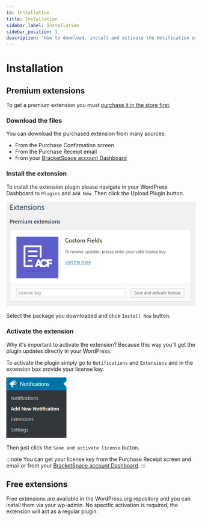 ```yaml
---
id: installation
title: Installation
sidebar_label: Installation
sidebar_position: 1
description: 'How to download, install and activate the Notification extension'
---
```


# Installation

## Premium extensions

To get a premium extension you must [purchase it in the store first](https://bracketspace.com/downloads/category/notification/).

### Download the files

You can download the purchased extension from many sources:

* From the Purchase Confirmation screen
* From the Purchase Receipt email
* From your [BracketSpace account Dashboard](https://bracketspace.com/dashboard/downloads/)

### Install the extension

To install the extension plugin please navigate in your WordPress Dashboard to `Plugins` and `Add New`. Then click the Upload Plugin button.

![Uploading a plugin from .zip package](../assets/image.png)

Select the package you downloaded and click `Install Now` button.

### Activate the extension

Why it's important to activate the extension? Because this way you'll get the plugin updates directly in your WordPress.

To activate the plugin simply go to `Notifications` and `Extensions` and in the extension box provide your license key.

![Notification Extension activation box](../assets/image%20%281%29.png)

Then just click the `Save and activate license` button.

:::note
You can get your license key from the Purchase Receipt screen and email or from your [BracketSpace account Dashboard](https://bracketspace.com/dashboard/licenses/).
:::

## Free extensions

Free extensions are available in the WordPress.org repository and you can install them via your wp-admin. No specific activation is required, the extension will act as a regular plugin.

